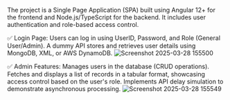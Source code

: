 The project is a Single Page Application (SPA) built using Angular 12+ for the frontend and Node.js/TypeScript for the backend. It includes user authentication and role-based access control.

✅ Login Page: Users can log in using UserID, Password, and Role (General User/Admin). A dummy API stores and retrieves user details using MongoDB, XML, or AWS DynamoDB.
![Screenshot 2025-03-28 155500](https://github.com/user-attachments/assets/5ea7afef-f202-441f-8266-428900ac9654)

✅ Admin Features:
Manages users in the database (CRUD operations).
Fetches and displays a list of records in a tabular format, showcasing access control based on the user's role.
Implements API delay simulation to demonstrate asynchronous processing.
![Screenshot 2025-03-28 155549](https://github.com/user-attachments/assets/7d9abfa6-efec-41d3-bb5c-67f819a1df0e)
